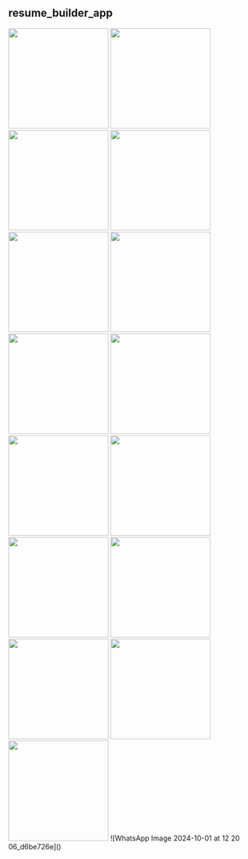 ## resume_builder_app

<img src = "https://github.com/user-attachments/assets/4174b7c3-3f47-4ede-b290-b5d8d2eedb69" width="200">
<img src = "https://github.com/user-attachments/assets/11a28f65-d5ef-40e4-aef1-5674477399e9" width="200">
<img src = "https://github.com/user-attachments/assets/d3a082d0-8437-4061-ac7b-92147f7f2f4e" width="200">
<img src = "https://github.com/user-attachments/assets/d037b073-5455-4956-b914-e1e2a140a2f9" width="200">
<img src = "https://github.com/user-attachments/assets/cbd41b8d-0e9e-451c-abcb-6a608b33564d" width="200">
<img src = "https://github.com/user-attachments/assets/b8cc655a-3e4c-4a73-a307-bbd3219a0c34" width="200">
<img src = "https://github.com/user-attachments/assets/3f7ab09f-b280-48cf-a457-c12c68007379" width="200">
<img src = "https://github.com/user-attachments/assets/d8142f1a-b1e8-48f4-9449-66ee572a3967" width="200">
<img src = "https://github.com/user-attachments/assets/6764e007-23c2-4957-a52c-d27a174b6051" width="200">
<img src = "https://github.com/user-attachments/assets/5318cc63-c7d9-4b33-ab69-0e80f499fc3b" width="200">
<img src = "https://github.com/user-attachments/assets/b36638b1-a1eb-4b5e-a6ea-043ce262fc37" width="200">
<img src = "https://github.com/user-attachments/assets/b26a241b-f819-4c79-bb25-a28a5ebadfd4" width="200">
<img src = "https://github.com/user-attachments/assets/d0a0951d-b92f-4163-bfdf-dab2e984ae04" width="200">
<img src = "https://github.com/user-attachments/assets/094f9eaa-1a8c-4c90-a3a2-d005a08801d7" width="200">
<img src = "https://github.com/user-attachments/assets/44788390-d107-4016-a11b-108458d87c21" width="200">
![WhatsApp Image 2024-10-01 at 12 20 06_d6be726e]()



